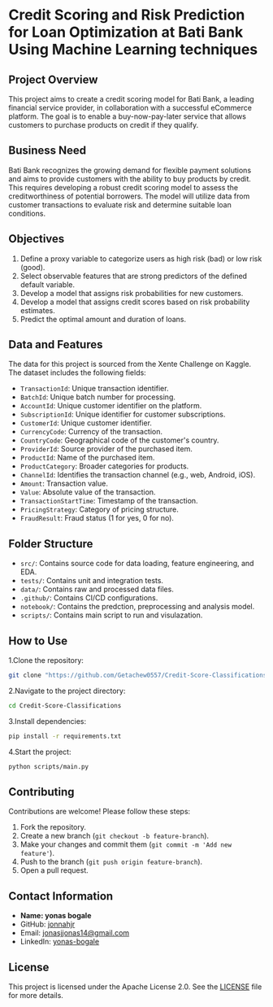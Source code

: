 # Credit Scoring and Risk Prediction for Loan Optimization at Bati Bank Using Machine Learning techniques

## Project Overview

This project aims to create a credit scoring model for Bati Bank, a leading financial service provider, in collaboration with a successful eCommerce platform. The goal is to enable a buy-now-pay-later service that allows customers to purchase products on credit if they qualify.

## Business Need

Bati Bank recognizes the growing demand for flexible payment solutions and aims to provide customers with the ability to buy products by credit. This requires developing a robust credit scoring model to assess the creditworthiness of potential borrowers. The model will utilize data from customer transactions to evaluate risk and determine suitable loan conditions.

## Objectives

1. Define a proxy variable to categorize users as high risk (bad) or low risk (good).
2. Select observable features that are strong predictors of the defined default variable.
3. Develop a model that assigns risk probabilities for new customers.
4. Develop a model that assigns credit scores based on risk probability estimates.
5. Predict the optimal amount and duration of loans.

## Data and Features

The data for this project is sourced from the Xente Challenge on Kaggle. The dataset includes the following fields:

- `TransactionId`: Unique transaction identifier.
- `BatchId`: Unique batch number for processing.
- `AccountId`: Unique customer identifier on the platform.
- `SubscriptionId`: Unique identifier for customer subscriptions.
- `CustomerId`: Unique customer identifier.
- `CurrencyCode`: Currency of the transaction.
- `CountryCode`: Geographical code of the customer's country.
- `ProviderId`: Source provider of the purchased item.
- `ProductId`: Name of the purchased item.
- `ProductCategory`: Broader categories for products.
- `ChannelId`: Identifies the transaction channel (e.g., web, Android, iOS).
- `Amount`: Transaction value.
- `Value`: Absolute value of the transaction.
- `TransactionStartTime`: Timestamp of the transaction.
- `PricingStrategy`: Category of pricing structure.
- `FraudResult`: Fraud status (1 for yes, 0 for no).

## Folder Structure

- `src/`: Contains source code for data loading, feature engineering, and EDA.
- `tests/`: Contains unit and integration tests.
- `data/`: Contains raw and processed data files.
- `.github/`: Contains CI/CD configurations.
- `notebook/`: Contains the predction, preprocessing and analysis model.
- `scripts/`: Contains main script to run and visulazation.  

## How to Use

1.Clone the repository:

```bash
git clone "https://github.com/Getachew0557/Credit-Score-Classifications.git"
```

2.Navigate to the project directory:

```bash
cd Credit-Score-Classifications
```

3.Install dependencies:

```bash
pip install -r requirements.txt
```

4.Start the project:

```bash
python scripts/main.py
```

## Contributing

Contributions are welcome! Please follow these steps:

1. Fork the repository.
2. Create a new branch (`git checkout -b feature-branch`).
3. Make your changes and commit them (`git commit -m 'Add new feature'`).
4. Push to the branch (`git push origin feature-branch`).
5. Open a pull request.


## Contact Information

- **Name: yonas bogale**
- GitHub: [jonnahjr](https://github.com/jonnahjr)
- Email: [jonasjjonas14@gmail.com](mailto:jonasjjonas14@gmail.com)
- LinkedIn: [yonas-bogale](https://www.linkedin.com/in/yonas-bogale)

## License

This project is licensed under the Apache License 2.0. See the [LICENSE](LICENSE) file for more details.
